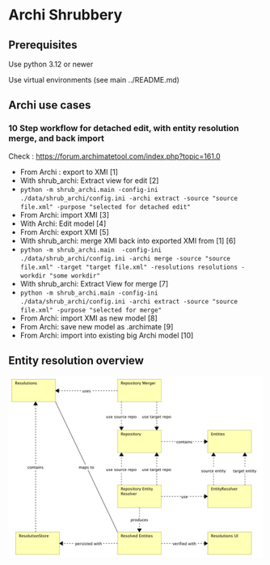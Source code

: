 # Archi Shrubbery

## Prerequisites
Use python 3.12 or newer

Use virtual environments (see main ../README.md)

## Archi use cases

### 10 Step workflow for detached edit, with entity resolution merge, and back import
Check : https://forum.archimatetool.com/index.php?topic=161.0 
 
- From Archi : export to XMI [1]
- With shrub_archi: Extract view for edit [2]
- ``` python -m shrub_archi.main -config-ini ./data/shrub_archi/config.ini -archi extract -source "source file.xml" -purpose "selected for detached edit" ```
- From Archi: import XMI [3]
- With Archi: Edit model [4]
- From Archi: export XMI [5]
- With shrub_archi: merge XMI back into exported XMI from [1] [6]
- ``` python -m shrub_archi.main  -config-ini ./data/shrub_archi/config.ini -archi merge -source "source file.xml" -target "target file.xml" -resolutions resolutions -workdir "some workdir" ```
- With shrub_archi: Extract View for merge [7]  
- ``` python -m shrub_archi.main -config-ini ./data/shrub_archi/config.ini -archi extract -source "source file.xml" -purpose "selected for merge" ```
- From Archi: import XMI as new model [8]
- From Archi: save new model as .archimate [9]
- From Archi: import into existing big Archi model [10]

## Entity resolution overview

![entity resolution](./doc/images/Entity%20Resolution.svg)